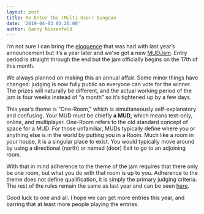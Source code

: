 ```yaml
---
layout: post
title: Re-Enter the (Multi-User) Dungeon
date: '2019-04-03 02:26:00'
author: Danny Nissenfeld
---
```


I’m not sure I can bring the [eloquence](https://mudcoders.com/enter-the-multi-user-dungeon-74d8e2fd119e) that was had with last year’s announcement but it’s a year later and we’ve got a new [MUDJam](https://itch.io/jam/enterthemud2). Entry period is straight through the end but the jam officially begins on the 17th of this month.

We always planned on making this an annual affair. Some minor things have changed: judging is now fully public so everyone can vote for the winner. The prizes will naturally be different, and the actual working period of the jam is four weeks instead of “a month” so it’s tightened up by a few days.

This year’s theme is “One-Room,” which is simultaneously self-explanatory and confusing. Your MUD must be chiefly **a MUD,** which means text-only, online, and multiplayer. One-Room refers to the old standard concept of space for a MUD. For those unfamiliar, MUDs typically define where you or anything else is in the world by putting you in a Room. Much like a room in your house, it is a singular place to exist. You would typically move around by using a directional (north) or named (door) Exit to go to an adjoining room.

With that in mind adherence to the theme of the jam requires that there only be one room, but what you do with that room is up to you. Adherence to the theme does not define qualification, it is simply the primary judging criteria. The rest of the rules remain the same as last year and can be seen [here](https://itch.io/jam/enterthemud2).

Good luck to one and all. I hope we can get more entries this year, and barring that at least more people playing the entries.


